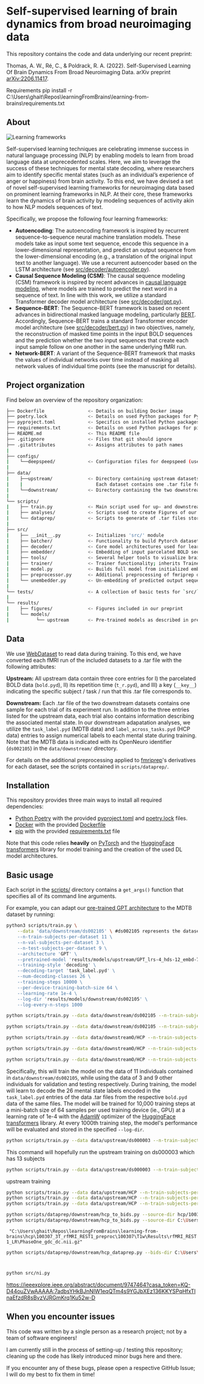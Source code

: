 # Self-supervised learning of brain dynamics from broad neuroimaging data

This repository contains the code and data underlying our recent preprint:

Thomas, A. W., Ré, C., & Poldrack, R. A. (2022). Self-Supervised Learning Of Brain Dynamics From Broad Neuroimaging Data. arXiv preprint [arXiv:2206.11417](https://arxiv.org/abs/2206.11417).

Requirements pip install -r C:\Users\ghait\Repos\learningFromBrains\learning-from-brains\requirements.txt
## About

![Learning frameworks](results/figures/fig1_modelling-frameworks.png)

Self-supervised learning techniques are celebrating immense success in natural language processing (NLP) by enabling models to learn from broad language data at unprecedented scales. Here, we aim to leverage the success of these techniques for mental state decoding, where researchers aim to identify specific mental states (such as an individual’s experience of anger or happiness) from brain activity. To this end, we have devised a set of novel self-supervised learning frameworks for neuroimaging data based on prominent learning frameworks in NLP. At their core, these frameworks learn the dynamics of brain activity by modeling sequences of activity akin to how NLP models sequences of text. 

Specifically, we propose the following four learning frameworks:
- **Autoencoding**: The autoencoding framework is inspired by recurrent sequence-to-sequence neural machine translation models. These models take as input some text sequence, encode this sequence in a lower-dimensional representation, and predict an output sequence from the lower-dimensional encoding (e.g., a translation of the original input text to another language). We use a recurrent autoencoder based on the LSTM architecture (see [src/decoder/autoencoder.py](src/decoder/autoencoder.py)).
- **Causal Sequence Modeling (CSM)**: The causal sequence modeling (CSM) framework is inspired by recent advances in [causal language modeling](https://proceedings.neurips.cc/paper/2020/hash/1457c0d6bfcb4967418bfb8ac142f64a-Abstract.html), where models are trained to predict the next word in a sequence of text. In line with this work, we utilize a standard Transformer decoder model architecture (see [src/decoder/gpt.py](src/decoder/gpt.py)).
- **Sequence-BERT**: The Sequence-BERT framework is based on recent advances in bidirectional masked language
modeling, particularly [BERT](https://arxiv.org/abs/1810.04805). Accordingly, Sequence-BERT trains a standard Transformer encoder model architecture (see [src/decoder/bert.py](src/decoder/bert.py)) in two objectives, namely, the reconstruction of masked time points in the input BOLD sequences and the prediction whether the two input sequences that create each input sample follow on one another in the same underlying fMRI run. 
- **Network-BERT**: A variant of the Sequence-BERT framework that masks the values of individual networks over time instead of masking all network values of individual time points (see the manuscript for details). 


## Project organization

Find below an overview of the repository organization: 

```bash
├── Dockerfile                <- Details on building Docker image
├── poetry.lock               <- Details on used Python packages for Python poetry
├── pyproject.toml            <- Specifics on installed Python packages with Python poetry
├── requirements.txt          <- Details on used Python packages for pip install 
├── README.md                 <- This README file
├── .gitignore                <- Files that git should ignore
├── .gitattributes            <- Assigns attributes to path names
|
├── configs/
|    └──deepspeed/            <- Configuration files for deepspeed (used to accelerate GPU training)
|
├── data/
|    ├──upstream/             <- Directory containing upstream datasets;
|    |                           Each dataset contains one .tar file for each of its fMRI runs
|    └──downstream/           <- Directory containing the two downstream datasets
|
└── scripts/
|    ├── train.py             <- Main script used for up- and downstream training of models
|    ├── analyses/            <- Scripts used to create Figures of our preprint
|    └── dataprep/            <- Scripts to generate of .tar files stored in `data/`
|
├── src/
|    ├── __init__.py          <- Initializes 'src/' module
|    ├── batcher/             <- Functionality to build Pytorch datasets from .tar-files in data/
|    ├── decoder/             <- Core model architectures used for learning
|    ├── embedder/            <- Embedding of input parcelated BOLD sequences into embedding space; Adding of training tokens to input; Masking of inputs during training; Computation of training losses
|    ├── tools/               <- Several helper tools to visualize brain maps, grab .tar-files, plot DL model architectures, and configure wandb
|    ├── trainer/             <- Trainer functionality; inherits Trainer object from HuggingFrace transformers library
|    ├── model.py             <- Builds full model from initialized embedder, decoder, and unembedder objects
|    ├── preprocessor.py      <- Additional preprocessing of fmriprep derivatives
|    └── unembedder.py        <- Un-embedding of predicted output sequences back to input space
|
└── tests/                    <- A collection of basic tests for `src/` module
|
└── results/
|    ├── figures/             <- Figures included in our preprint
|    └── models/              
|          └── upstream       <- Pre-trained models as described in preprint
```


## Data

We use [WebDataset](https://github.com/webdataset/webdataset) to read data during training. To this end, we have converted each fMRI run of the included datasets to a .tar file with the following attributes:

**Upstream:** All upstream data contain three core entries for I) the parcelated BOLD data (`bold.pyd`), II) its repetition time (`t_r.pyd`), and III) a key (`__key__`) indicating the specific subject / task / run that this .tar file corresponds to. 

**Downstream:** Each .tar file of the two downstream datasets contains one sample for each trial of its experiment run. In addition to the three entries listed for the upstream data, each trial also contains information describing the associated mental state. In our downstream adapatation analyses, we utilize the `task_label.pyd` (MDTB data) and `label_across_tasks.pyd` (HCP data) entries to assign numerical labels to each mental state during training. Note that the MDTB data is indicated with its OpenNeuro identifier (`ds002105`) in the `data/downstream/` directory. 

For details on the additional preprocessing applied to [fmriprep](https://fmriprep.org/en/stable/)'s derivatives for each dataset, see the scripts contained in `scripts/dataprep/`.


## Installation 

This repository provides three main ways to install all required dependencies:

- [Python Poetry](https://python-poetry.org/) with the provided [pyproject.toml](pyproject.toml) and [poetry.lock](poetry.lock) files.
- [Docker](https://www.docker.com/) with the provided [Dockerfile](Dockerfile)
- [pip](https://pypi.org/project/pip/) with the provided [requirements.txt](requirements.txt) file

Note that this code relies **heavily** on [PyTorch](https://pytorch.org/) and the [HuggingFace transformers](https://huggingface.co/docs/transformers/index) library for model training and the creation of the used DL model architectures.


## Basic usage

Each script in the [scripts/](scripts/) directory contains a `get_args()` function that specifies all of its command line arguments.

For example, you can adapt our [pre-trained GPT architecture](results/models/upstream/GPT_lrs-4_hds-12_embd-768_train-CSM_lr-0005_bs-192_drp-01) to the MDTB dataset by running:

```bash
python3 scripts/train.py \
    --data 'data/downstream/ds002105' \ #ds002105 represents the dataset's OpenNeuro identifier
    --n-train-subjects-per-dataset 11 \
    --n-val-subjects-per-dataset 3 \
    --n-test-subjects-per-dataset 9 \
    --architecture 'GPT' \
    --pretrained-model 'results/models/upstream/GPT_lrs-4_hds-12_embd-768_train-CSM_lr-0005_bs-192_drp-01/model_final/pytorch_model.bin' \
    --training-style 'decoding' \
    --decoding-target 'task_label.pyd' \
    --num-decoding-classes 26 \
    --training-steps 10000 \
    --per-device-training-batch-size 64 \
    --learning-rate 1e-4 \
    --log-dir 'results/models/downstream/ds002105' \
    --log-every-n-steps 1000
```

```bash
python scripts/train.py --data data/downstream/ds002105 --n-train-subjects-per-dataset 11 --n-val-subjects-per-dataset 3 --n-test-subjects-per-dataset 9 --architecture GPT --pretrained-model results/models/upstream/GPT_lrs-4_hds-12_embd-768_train-CSM_lr-0005_bs-192_drp-01/model_final/pytorch_model.bin --training-style decoding --decoding-target task_label.pyd --num-decoding-classes 26 --training-steps 10000 --per-device-training-batch-size 64 --learning-rate 1e-4 --log-dir results/models/downstream/ds002105 --log-every-n-steps 1000
```

```bash
python scripts/train.py --data data/downstream/ds002105 --n-train-subjects-per-dataset 11 --n-val-subjects-per-dataset 3 --n-test-subjects-per-dataset 9 --architecture GPT --pretrained-model results/models/upstream/GPT_lrs-4_hds-12_embd-768_train-CSM_lr-0005_bs-192_drp-01/model_final/pytorch_model.bin --training-style CSM --decoding-target task_label.pyd --num-decoding-classes 26 --training-steps 10000 --per-device-training-batch-size 64 --learning-rate 1e-4 --log-dir results/models/downstream/ds002105 --log-every-n-steps 1000
```

```bash
python scripts/train.py --data data/downstreamO/HCP --n-train-subjects-per-dataset 11 --n-val-subjects-per-dataset 3 --n-test-subjects-per-dataset 9 --architecture GPT --pretrained-model results/models/upstream/GPT_lrs-4_hds-12_embd-768_train-CSM_lr-0001_bs-64_drp-01_2022-12-07_18-11-36/model_final/pytorch_model.bin --training-style CSM --decoding-target task_label.pyd --num-decoding-classes 26 --training-steps 100 --per-device-training-batch-size 64 --learning-rate 1e-4 --log-dir results/models/downstreamO/HCP --log-every-n-steps 99

```
```bash
python scripts/train.py --data data/downstreamO/HCP --n-train-subjects-per-dataset 11 --n-val-subjects-per-dataset 3 --n-test-subjects-per-dataset 9 --architecture GPT --pretrained-model results/models/upstream/hcp/GPT_lrs-4_hds-12_embd-768_train-CSM_lr-0001_bs-64_drp-01_2022-12-14_14-44-50/model_final/pytorch_model.bin --training-style CSM --decoding-target task_label.pyd --num-decoding-classes 26 --training-steps 100 --per-device-training-batch-size 64 --learning-rate 1e-4 --log-dir results/models/downstreamO/HCP --log-every-n-steps 10

python scripts/train.py --data data/downstreamO/HCP --n-train-subjects-per-dataset 11 --n-val-subjects-per-dataset 3 --n-test-subjects-per-dataset 9 --architecture GPT --pretrained-model results/models/upstream/hcp/GPT_lrs-4_hds-12_embd-768_train-CSM_lr-0001_bs-64_drp-01_2022-12-19_17-25-54/model_final/pytorch_model.bin --training-style CSM --decoding-target task_label.pyd --num-decoding-classes 26 --training-steps 2 --per-device-training-batch-size 64 --learning-rate 1e-4 --log-dir results/models/downstreamO/HCP --log-every-n-steps 1 --validation-steps 1 --test-steps 1

```
Specifically, this will train the model on the data of 11 individuals contained in `data/downstream/ds002105`, while using the data of 3 and 9 other individuals for validation and testing respectively. During training, the model will learn to decode the 26 mental state labels encoded in the `task_label.pyd` entries of the data .tar files from the respective `bold.pyd` data of the same files. The model will be trained for 10,000 training steps at a mini-batch size of 64 samples per used training device (ie., GPU) at a learning rate of 1e-4 with the [AdamW](https://huggingface.co/docs/transformers/main_classes/optimizer_schedules) optimizer of the [HuggingFace transformers](https://huggingface.co/docs/transformers/index) library. At every 1000th training step, the model's performance will be evaluated and stored in the specified `--log-dir`.

```bash
python scripts/train.py --data data/upstream/ds000003 --n-train-subjects-per-dataset 6 --n-val-subjects-per-dataset 2 --n-test-subjects-per-dataset 5 --architecture GPT --training-style CSM --training-steps 10000 --per-device-training-batch-size 64 --learning-rate 1e-4 --log-dir results/models/upstream/ds000003 --log-every-n-steps 1000
```
This command will hopefully run the upstream training on ds000003 which has 13 subjects

```bash
python scripts/train.py --data data/upstream/ds000003 --n-train-subjects-per-dataset 6 --n-val-subjects-per-dataset 2 --n-test-subjects-per-dataset 5 --architecture GPT --training-style CSM --training-steps 10000 --per-device-training-batch-size 64 --learning-rate 1e-4 --log-dir results/models/upstream/ds000003 --log-every-n-steps 1000
```

upstream training
```bash
python scripts/train.py --data data/upstream/HCP --n-train-subjects-per-dataset 6 --n-val-subjects-per-dataset 2 --n-test-subjects-per-dataset 5 --architecture GPT --training-style CSM --training-steps 10000 --per-device-training-batch-size 64 --learning-rate 1e-4 --log-dir results/models/upstream/HCP --log-every-n-steps 1000
python scripts/train.py --data data/upstream/HCP --n-train-subjects-per-dataset 6 --n-val-subjects-per-dataset 2 --n-test-subjects-per-dataset 5 --architecture GPT --training-style CSM --training-steps 10 --per-device-training-batch-size 64 --learning-rate 1e-4 --log-dir results/models/upstream/HCP --log-every-n-steps 9
python scripts/train.py --data data/upstream/HCP --n-train-subjects-per-dataset 6 --n-val-subjects-per-dataset 2 --n-test-subjects-per-dataset 5 --architecture GPT --training-style CSM --training-steps 1 --per-device-training-batch-size 64 --learning-rate 1e-4 --log-dir results/models/upstream/HCP --log-every-n-steps 1 --validation-steps 1 --test-steps 1

```


```bash
python scripts/dataprep/downstream/hcp_to_bids.py --source-dir hcp/100307_3T_rfMRI_REST1_preproc/100307/T1w/Results/rfMRI_REST1_LR/PhaseOne_gdc_dc.nii.gz --target-dir ../hcp/100307_3T_rfMRI_REST1_preproc_bids
python scripts/dataprep/downstream/hcp_to_bids.py --source-dir C:\Users\ghait\Repos\learningFromBrains\hcp\select --target-dir C:\Users\ghait\Repos\learningFromBrains\hcpbids

```
``` "C:\Users\ghait\Repos\learningFromBrains\learning-from-brains\hcp\100307_3T_rfMRI_REST1_preproc\100307\T1w\Results\rfMRI_REST1_LR\PhaseOne_gdc_dc.nii.gz"```
```bash
python scripts/dataprep/downstream/hcp_dataprep.py --bids-dir C:\Users\ghait\Repos\learningFromBrains\hcpbids --subject 100307
```
#
```bash
python src/ni.py
```
https://ieeexplore.ieee.org/abstract/document/9747464?casa_token=KQ-D44ouZVwAAAAA:7adbsYHkBJnNIW1eqQTm4s9YGJbXEz136KKYSPqHfxTlnaEfzdR8sBvzVJRGmKrq1Ku52w-D

## When you encounter issues

This code was written by a single person as a research project; not by a team of software engineers!

I am currently still in the process of setting-up / testing this repository; cleaning up the code has likely introduced minor bugs here and there. 

If you encounter any of these bugs, please open a respective GitHub Issue; I will do my best to fix them in time!
